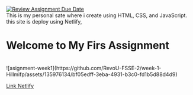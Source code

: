 [![Review Assignment Due Date](https://classroom.github.com/assets/deadline-readme-button-24ddc0f5d75046c5622901739e7c5dd533143b0c8e959d652212380cedb1ea36.svg)](https://classroom.github.com/a/l9v8sNrv)
<br>This is my personal sate where i create using HTML, CSS, and JavaScript. this site is deploy using Netlify,
<h1>Welcome to My Firs Assignment</h1>
<br>
![asignment-week1](https://github.com/RevoU-FSSE-2/week-1-Hillmifp/assets/135976134/bf05edff-3eba-4931-b3c0-fd1b5d88d4d9)

<a href="https://asignment-week1-hilmifauzi.netlify.app/">Link Netlify</a>

